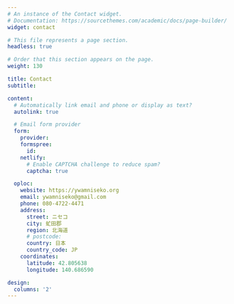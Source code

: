 ```yaml
---
# An instance of the Contact widget.
# Documentation: https://sourcethemes.com/academic/docs/page-builder/
widget: contact

# This file represents a page section.
headless: true

# Order that this section appears on the page.
weight: 130

title: Contact
subtitle:

content:
  # Automatically link email and phone or display as text?
  autolink: true

  # Email form provider
  form:
    provider:
    formspree:
      id:
    netlify:
      # Enable CAPTCHA challenge to reduce spam?
      captcha: true

  oploc:
    website: https://ywamniseko.org
    email: ywamniseko@gmail.com
    phone: 080-4722-4471
    address:
      street: ニセコ
      city: 虻田郡
      region: 北海道
      # postcode:
      country: 日本
      country_code: JP
    coordinates:
      latitude: 42.805638
      longitude: 140.686590

design:
  columns: '2'
---
```

